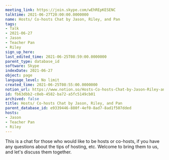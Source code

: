 ```yaml
---
meeting_link: https://join.skype.com/wEhREpKESENC
talktime: 2021-06-27T20:00:00.0000000
name: Hosts/ Co-hosts Chat by Jason, Riley, and Pan
tags:
- Talk
- 2021-06-27
- Jason
- Teacher Pan
- Riley
sign_up_here: 
last_edited_time: 2021-06-25T08:59:00.0000000
parent_type: database_id
software: Skype
indexDate: 2021-06-27
object: page
language_level: No limit
created_time: 2021-06-25T08:55:00.0000000
notion_url: https://www.notion.so/Hosts-Co-hosts-Chat-by-Jason-Riley-and-Pan-fb63dbb2c0eb4582ba72a5fc5149cb01
id: fb63dbb2-c0eb-4582-ba72-a5fc5149cb01
archived: false
title: Hosts/ Co-hosts Chat by Jason, Riley, and Pan
parent_database_id: e9339446-880f-4ef0-8ad7-8ad1f507dded
hosts:
- Jason
- Teacher Pan
- Riley
---
```


This is a chat for those who would like to be hosts or co-hosts, if you have any questions about the tips of hosting, etc. Welcome to bring them to us, and let's discuss them together.

